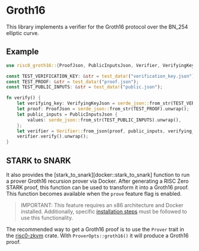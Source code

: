 <!-- cargo-rdme start -->

# Groth16

This library implements a verifier for the Groth16 protocol over the BN_254 elliptic curve.

## Example

```rust
use risc0_groth16::{ProofJson, PublicInputsJson, Verifier, VerifyingKeyJson};

const TEST_VERIFICATION_KEY: &str = test_data!("verification_key.json");
const TEST_PROOF: &str = test_data!("proof.json");
const TEST_PUBLIC_INPUTS: &str = test_data!("public.json");

fn verify() {
    let verifying_key: VerifyingKeyJson = serde_json::from_str(TEST_VERIFICATION_KEY).unwrap();
    let proof: ProofJson = serde_json::from_str(TEST_PROOF).unwrap();
    let public_inputs = PublicInputsJson {
        values: serde_json::from_str(TEST_PUBLIC_INPUTS).unwrap(),
    };
    let verifier = Verifier::from_json(proof, public_inputs, verifying_key).unwrap();
    verifier.verify().unwrap();
}
```

## STARK to SNARK

It also provides the [stark_to_snark][docker::stark_to_snark] function to run a prover Groth16
recursion prover via Docker. After generating a RISC Zero STARK proof, this function can be
used to transform it into a Groth16 proof. This function becomes available when the `prove`
feature flag is enabled.

> IMPORTANT: This feature requires an x86 architecture and Docker installed.
> Additionally, specific [installation steps](https://github.com/risc0/risc0/tree/main/groth16_proof) must be followed to use this functionality.

The recommended way to get a Groth16 proof is to use the `Prover` trait in the [risc0-zkvm]
crate. With `ProverOpts::groth16()` it will produce a Groth16 proof.

[risc0-zkvm]: https://docs.rs/risc0-zkvm/latest/risc0_zkvm/

<!-- cargo-rdme end -->
